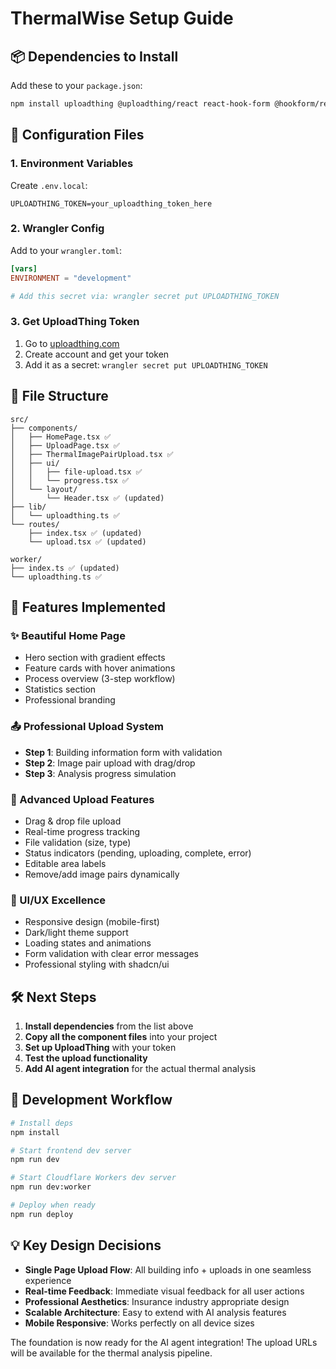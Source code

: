 # ThermalWise Setup Guide

## 📦 Dependencies to Install

Add these to your `package.json`:

```bash
npm install uploadthing @uploadthing/react react-hook-form @hookform/resolvers zod @radix-ui/react-progress
```

## 🔧 Configuration Files

### 1. Environment Variables

Create `.env.local`:

```
UPLOADTHING_TOKEN=your_uploadthing_token_here
```

### 2. Wrangler Config

Add to your `wrangler.toml`:

```toml
[vars]
ENVIRONMENT = "development"

# Add this secret via: wrangler secret put UPLOADTHING_TOKEN
```

### 3. Get UploadThing Token

1. Go to [uploadthing.com](https://uploadthing.com)
2. Create account and get your token
3. Add it as a secret: `wrangler secret put UPLOADTHING_TOKEN`

## 📁 File Structure

```
src/
├── components/
│   ├── HomePage.tsx ✅
│   ├── UploadPage.tsx ✅
│   ├── ThermalImagePairUpload.tsx ✅
│   ├── ui/
│   │   ├── file-upload.tsx ✅
│   │   └── progress.tsx ✅
│   └── layout/
│       └── Header.tsx ✅ (updated)
├── lib/
│   └── uploadthing.ts ✅
└── routes/
    ├── index.tsx ✅ (updated)
    └── upload.tsx ✅ (updated)

worker/
├── index.ts ✅ (updated)
└── uploadthing.ts ✅
```

## 🚀 Features Implemented

### ✨ Beautiful Home Page

- Hero section with gradient effects
- Feature cards with hover animations
- Process overview (3-step workflow)
- Statistics section
- Professional branding

### 📤 Professional Upload System

- **Step 1**: Building information form with validation
- **Step 2**: Image pair upload with drag/drop
- **Step 3**: Analysis progress simulation

### 🔧 Advanced Upload Features

- Drag & drop file upload
- Real-time progress tracking
- File validation (size, type)
- Status indicators (pending, uploading, complete, error)
- Editable area labels
- Remove/add image pairs dynamically

### 🎨 UI/UX Excellence

- Responsive design (mobile-first)
- Dark/light theme support
- Loading states and animations
- Form validation with clear error messages
- Professional styling with shadcn/ui

## 🛠️ Next Steps

1. **Install dependencies** from the list above
2. **Copy all the component files** into your project
3. **Set up UploadThing** with your token
4. **Test the upload functionality**
5. **Add AI agent integration** for the actual thermal analysis

## 🚦 Development Workflow

```bash
# Install deps
npm install

# Start frontend dev server
npm run dev

# Start Cloudflare Workers dev server
npm run dev:worker

# Deploy when ready
npm run deploy
```

## 💡 Key Design Decisions

- **Single Page Upload Flow**: All building info + uploads in one seamless experience
- **Real-time Feedback**: Immediate visual feedback for all user actions
- **Professional Aesthetics**: Insurance industry appropriate design
- **Scalable Architecture**: Easy to extend with AI analysis features
- **Mobile Responsive**: Works perfectly on all device sizes

The foundation is now ready for the AI agent integration! The upload URLs will be available for the thermal analysis pipeline.
